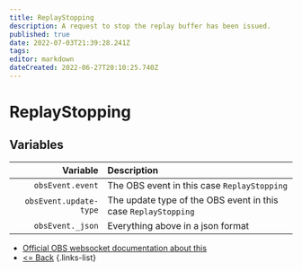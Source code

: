 ```yaml
---
title: ReplayStopping
description: A request to stop the replay buffer has been issued.
published: true
date: 2022-07-03T21:39:28.241Z
tags: 
editor: markdown
dateCreated: 2022-06-27T20:10:25.740Z
---
```


# ReplayStopping

## Variables

| Variable | Description |
|---------:|:------------|
| `obsEvent.event` | The OBS event in this case `ReplayStopping`
| `obsEvent.update-type` | The update type of the OBS event in this case `ReplayStopping`
| `obsEvent._json` | Everything above in a json format

* [Official OBS websocket documentation about this](https://github.com/obsproject/obs-websocket/blob/4.x-current/docs/generated/protocol.md#replaystopping)
* [<= Back](/en/Integrations/OBS/OBS-Events)
{.links-list}